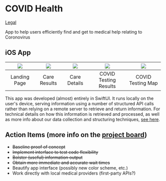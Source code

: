 # COVID Health

<a href="legal.html" title="legal">Legal</a>

App to help users efficiently find and get to medical help relating to Coronovirus

## iOS App

| <img src="https://adellari.github.io/covid/Device-natives/iOS/screenshots/iphone11.png">       | <img src="https://adellari.github.io/covid/Device-natives/iOS/screenshots/IMG-1090.PNG">         | <img src="https://adellari.github.io/covid/Device-natives/iOS/screenshots/IMG-1091.PNG">  | <img src="https://adellari.github.io/covid/Device-natives/iOS/screenshots/iphone11-1.png">  | <img src="https://adellari.github.io/covid/Device-natives/iOS/screenshots/IMG-1089.PNG">  |
| :-------------: |:-------------:| :-----:|:-----:|:-----:|
| Landing Page    | Care Results  | Care Details | COVID Testing Results | COVID Testing Map |


This app was developed (almost) entirely in SwiftUI. It runs locally on the user's device, serving information using a number of structured API calls rather than relying on a remote server to retrieve and return information. For technical details on how this information is retrieved and processed, as well as more info about our data collection and structuring techniques, [see here](docs/dataStructures.md).

## Action Items (more info on the [project board](https://github.com/orgs/gw-innovation-lab/projects/1))
 * ~~Baseline proof of concept~~
 * ~~Implement interface to test code flexibility~~
 * ~~Bolster (useful) information output~~
 * ~~Obtain more immediate and accurate wait times~~
 * Beautify app interface (possibly new color scheme, etc.)
 * Work directly with local medical providers (first-party APIs?)
